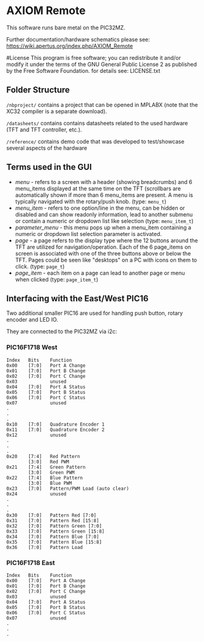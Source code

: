 # AXIOM Remote
This software runs bare metal on the PIC32MZ. 

Further documentation/hardware schematics please see:
https://wiki.apertus.org/index.php/AXIOM_Remote
 
#License
This program is free software; you can redistribute it and/or modify
it under the terms of the GNU General Public License 2 as published 
by the Free Software Foundation.
for details see: LICENSE.txt

## Folder Structure
```/nbproject/``` contains a project that can be opened in MPLABX (note that the XC32 compiler is a separate download).

```/datasheets/``` contains contains datasheets related to the used hardware (TFT and TFT controller, etc.).

```/reference/``` contains demo code that was developed to test/showcase several aspects of the hardware

## Terms used in the GUI
* *menu* - refers to a screen with a header (showing breadcrumbs) and 6 menu_items displayed at the same time on the TFT (scrollbars are automatically shown if more than 6 menu_items are present. A menu is typically navigated with the rotary/push knob.  (type: ```menu_t```)
* *menu_item* - refers to one option/line in the menu, can be hidden or disabled and can show readonly information, lead to another submenu or contain a numeric or dropdown list like selection (type: ```menu_item_t```)
* *parameter_menu* - this menu pops up when a menu_item containing a numeric or dropdown list selection parameter is activated.
* *page* -  a page refers to the display type where the 12 buttons around the TFT are utilized for navigation/operation. Each of the 6 page_items on screen is associated with one of the three buttons above or below the TFT. Pages could be seen like "desktops" on a PC with icons on them to click. (type: ```page_t```)
* *page_item* - each item on a page can lead to another page or menu when clicked (type: ```page_item_t```)

## Interfacing with the East/West PIC16
Two additional smaller PIC16 are used for handling push button, rotary encoder and LED IO.

They are connected to the PIC32MZ via i2c:
### PIC16F1718 West
    Index   Bits    Function
    0x00    [7:0]   Port A Change
    0x01    [7:0]   Port B Change
    0x02    [7:0]   Port C Change
    0x03            unused
    0x04    [7:0]   Port A Status
    0x05    [7:0]   Port B Status
    0x06    [7:0]   Port C Status
    0x07            unused
    .
    .
    .
    0x10    [7:0]   Quadrature Encoder 1
    0x11    [7:0]   Quadrature Encoder 2
    0x12            unused
    .
    .
    .
    0x20    [7:4]   Red Pattern
            [3:0]   Red PWM
    0x21    [7:4]   Green Pattern
            [3:0]   Green PWM
    0x22    [7:4]   Blue Pattern
            [3:0]   Blue PWM
    0x23    [7:0]   Pattern/PWM Load (auto clear)
    0x24            unused
    .
    .
    .
    0x30    [7:0]   Pattern Red [7:0]
    0x31    [7:0]   Pattern Red [15:8]
    0x32    [7:0]   Pattern Green [7:0]
    0x33    [7:0]   Pattern Green [15:8]
    0x34    [7:0]   Pattern Blue [7:0]
    0x35    [7:0]   Pattern Blue [15:8]
    0x36    [7:0]   Pattern Load

### PIC16F1718 East
    Index   Bits    Function
    0x00    [7:0]   Port A Change
    0x01    [7:0]   Port B Change
    0x02    [7:0]   Port C Change
    0x03            unused
    0x04    [7:0]   Port A Status
    0x05    [7:0]   Port B Status
    0x06    [7:0]   Port C Status
    0x07            unused
    .
    .
    .
